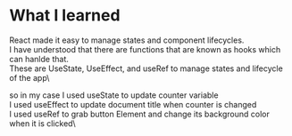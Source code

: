 # What I learned

React made it easy to manage states and component lifecycles.\
I have understood that there are functions that are known as hooks which can hanlde that.\
These are UseState, UseEffect, and useRef to manage states and lifecycle of the app\

so in my case 
I used useState to update counter variable\
I used useEffect to update document title when counter is changed\
I used useRef to grab button Element and change its background color when it is clicked\

